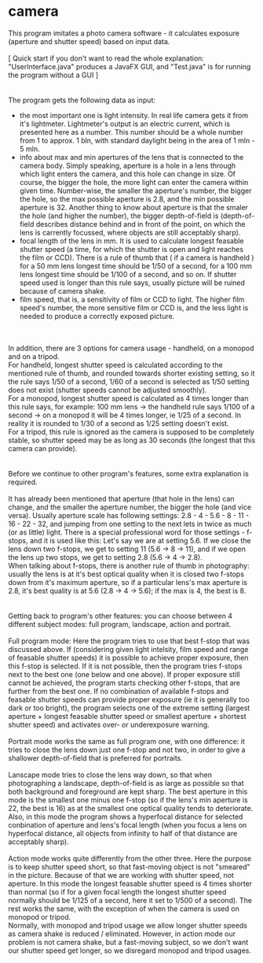 # camera
This program imitates a photo camera software - it calculates exposure (aperture and shutter speed) based on input data. <br>
<br>
[ Quick start if you don't want to read the whole explanation: "UserInterface.java" produces a JavaFX GUI, and "Test.java" is for running the program without a GUI ]<br>
<br>
<br>
The program gets the following data as input:
- the most important one is light intensity. In real life camera gets it from it's lightmeter. Lightmeter's output is an electric current, which is presented here as a number. This number should be a whole number from 1 to approx. 1 bln, with standard daylight being in the area of 1 mln - 5 mln.
- info about max and min apertures of the lens that is connected to the camera body. Simply speaking, aperture is a hole in a lens through which light enters the camera, and this hole can change in size. Of course, the bigger the hole, the more light can enter the camera within given time. Number-wise, the smaller the aperture's number, the bigger the hole, so the max possible aperture is 2.8, and the min possible aperture is 32. Another thing to know about aperture is that the smaler the hole (and higher the number), the bigger depth-of-field is (depth-of-field describes distance behind and in front of the point, on which the lens is carrently focussed, where objects are still acceptably sharp).
- focal length of the lens in mm. It is used to calculate longest feasable shutter speed (a time, for which the shutter is open and light reaches the film or CCD). There is a rule of thumb that ( if a camera is handheld ) for a 50 mm lens longest time should be 1/50 of a second, for a 100 mm lens longest time should be 1/100 of a second, and so on. If shutter speed used is longer than this rule says, usually picture will be ruined because of camera shake. 
- film speed, that is, a sensitivity of film or CCD to light. The higher film speed's number, the more sensitive film or CCD is, and the less light is needed to produce a correctly exposed picture. <br><br>

<br>
In addition, there are 3 options for camera usage - handheld, on a monopod and on a tripod. <br>For handheld, longest shutter speed is calculated according to the mentioned rule of thumb, and rounded towards shorter existing setting, so it the rule says 1/50 of a second, 1/60 of a second is selected as 1/50 setting does not exist (shutter speeds cannot be adjusted smoothly). <br>For a monopod, longest shutter speed is calculated as 4 times longer than this rule says, for example:  100 mm lens -> the handheld rule says 1/100 of a second -> on a monopod it will be 4 times longer, ie 1/25 of a second. In reality it is rounded to 1/30 of a second as 1/25 setting doesn't exist.<br>For a tripod, this rule is ignored as the camera is supposed to be completely stable, so shutter speed may be as long as 30 seconds (the longest that this camera can provide). <br><br>
<br>
Before we continue to other program's features, some extra explanation is required.<br><br>
It has already been mentioned that aperture (that hole in the lens) can change, and the smaller the aperture number, the bigger the hole (and vice versa). Usually aperture scale has following settings: 2.8 - 4 - 5.6 - 8 - 11 - 16 - 22 - 32, and jumping from one setting to the next lets in twice as much (or as little) light. There is a special professional word for those settings - f-stops, and it is used like this: Let's say we are at setting 5.6. If we close the lens down two f-stops, we get to setting 11 (5.6 -> 8 -> 11), and if we open the lens up two stops, we get to setting 2.8 (5.6 -> 4 -> 2.8). <br>
When talking about f-stops, there is another rule of thumb in photography: usually the lens is at it's best optical quality when it is closed two f-stops down from it's maximum aperture, so if a particular lens's max aperture is 2.8, it's best quality is at 5.6 (2.8 -> 4 -> 5.6); if the max is 4, the best is 8. <br><br>
<br>
Getting back to program's other features: you can choose between 4 different subject modes: full program, landscape, action and portrait. <br>
<br>
Full program mode: Here the program tries to use that best f-stop that was discussed above. If (considering given light intelsity, film speed and range of feasable shutter speeds) it is possible to achieve proper exposure, then this f-stop is selected. If it is not possible, then the program tries f-stops next to the best one (one below and one above). If proper exposure still cannot be achieved, the program starts checking other f-stops, that are further from the best one. If no combination of available f-stops and feasable shutter speeds can provide proper exposure (ie it is generally too dark or too bright), the program selects one of the extreme setting (largest aperture + longest feasable shutter speed or smallest aperture + shortest shutter speed) and activates over- or underexposure warning.<br>
<br>
Portrait mode works the same as full program one, with one difference: it tries to close the lens down just one f-stop and not two, in order to give a shallower depth-of-field that is preferred for portraits.<br>
<br>
Lanscape mode tries to close the lens way down, so that when photographing a landscape, depth-of-field is as large as possible so that both background and foreground are kept sharp. The best aperture in this mode is the smallest one minus one f-stop (so if the lens's min aperture is 22, the best is 16) as at the smallest one optical quality tends to deteriorate. Also, in this mode the program shows a hyperfocal distance for selected conbination of aperture and lens's focal length (when you focus a lens on hyperfocal distance, all objects from infinity to half of that distance are acceptably sharp).<br>
<br>
Action mode works quite differently from the other three. Here the purpose is to keep shutter speed short, so that fast-moving object is not "smeared" in the picture. Because of that we are working with shutter speed, not aperture. In this mode the longest feasable shutter speed is 4 times shorter than normal (so if for a given focal length the longest shutter speed normally should be 1/125 of a second, here it set to 1/500 of a second). The rest works the same, with the exception of when the camera is used on monopod or tripod.<br>
Normally, with monopod and tripod usage we allow longer shutter speeds as camera shake is reduced / eliminated. However, in action mode our problem is not camera shake, but a fast-moving subject, so we don't want our shutter speed get longer, so we disregard monopod and tripod usages.
